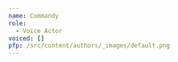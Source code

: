 ```yaml
---
name: Commandy
role:
  - Voice Actor
voiced: []
pfp: /src/content/authors/_images/default.png
---
```


